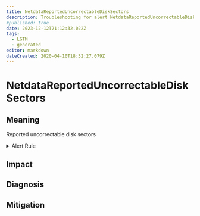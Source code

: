 ```yaml
---
title: NetdataReportedUncorrectableDiskSectors
description: Troubleshooting for alert NetdataReportedUncorrectableDiskSectors
#published: true
date: 2023-12-12T21:12:32.022Z
tags: 
  - LGTM
  - generated
editor: markdown
dateCreated: 2020-04-10T18:32:27.079Z
---
```


# NetdataReportedUncorrectableDiskSectors

## Meaning
[//]: # "Short paragraph that explains what the alert means"
Reported uncorrectable disk sectors

<details>
  <summary>Alert Rule</summary>

{{% rule "netdata/netdata-internal.yml" "NetdataReportedUncorrectableDiskSectors" %}}

<!-- Rule when generated

```yaml
alert: NetdataReportedUncorrectableDiskSectors
expr: increase(netdata_smartd_log_offline_uncorrectable_sector_count_sectors_average[2m]) > 0
for: 0m
labels:
    severity: warning
annotations:
    summary: Netdata reported uncorrectable disk sectors (instance {{ $labels.instance }})
    description: |-
        Reported uncorrectable disk sectors
          VALUE = {{ $value }}
          LABELS = {{ $labels }}
    runbook: https://github.com/srerun/prometheus-alerts/blob/main/content/runbooks/netdata-internal/NetdataReportedUncorrectableDiskSectors.md

```

-->

</details>


## Impact
[//]: # "What could / will happen if the alert is not addressed"



## Diagnosis
[//]: # "Steps to take to identify the cause of the problem"



## Mitigation
[//]: # "The steps necessary to resolve the alert"

